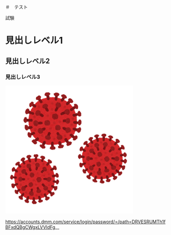 ＃　テスト

試験

# 見出しレベル1 
## 見出しレベル2 
### 見出しレベル3 

![説明文](./コロナ.png "ポップアップ文字")

https://accounts.dmm.com/service/login/password/=/path=DRVESRUMTh1fBFxdQBgCWgxLVVldFg__
